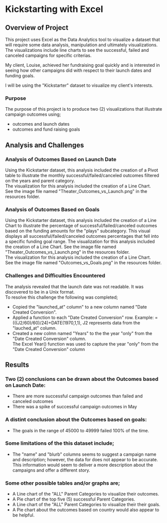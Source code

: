 # Kickstarting with Excel

## Overview of Project
This project uses Excel as the Data Analytics tool to visualize a dataset that will 
require some data analysis, manipulation and ultimately visualizations.  The visualizations include
line charts to see the successful, failed and canceled campaigns for specific criterias.

My client, Louise, achieved her fundraising goal quickly and is interested in 
seeing how other campaigns did with respect to their launch dates and funding goals.

I will be using the "Kickstarter" dataset to visualize my client's interests.

### Purpose
The purpose of this project is to produce two (2) visualizations that illustrate campaign outcomes using;
- outcomes and launch dates 
- outcomes and fund raising goals

## Analysis and Challenges

### Analysis of Outcomes Based on Launch Date
Using the Kickstarter dataset, this analysis included the creation of a Pivot table to illustrate the 
monthly successful/failed/canceled outcomes filtered on the years and parent category.  
The visualization for this analysis included the creation of a Line Chart.  
See the image file named "Theater_Outcomes_vs_Launch.png" in the resources folder.  

### Analysis of Outcomes Based on Goals
Using the Kickstarter dataset, this analysis included the creation of a Line Chart to illustrate the 
percentage of successful/failed/canceled outcomes based on the funding amounts for the "plays" subcategory.  This visual
displays all successful/failed/canceled outcomes percentages that fell into a specific funding goal range.  The visualization
for this analysis included the creation of a Line Chart.
See the image file named "Theater_Outcomes_vs_Launch.png" in the resources folder.  
The visualization for this analysis included the creation of a Line Chart.  
See the image file named "Outcomes_vs_Goals.png" in the resources folder.  


### Challenges and Difficulties Encountered
The analysis revealed that the launch date was not readable.  It was discovered to be in a Unix format.  
To resolve this challenge the following was completed;
- Copied the "launched_at" column" to a new column named "Date Created Conversion".
- Applied a function to each "Date Created Conversion" row. Example: =(((J2/60)/60)/24)+DATE(1970,1,1), J2 represents data from the "lauched_at" column.
- Created a new colmn named "Years" to the the year "only" from the "Date Created Conversion" column.  
The Excel Year() function was used to capture the year "only" from the "Date Created Conversion" column

## Results

### Two (2) conclusions can be drawn about the Outcomes based on Launch Date:
* There are more successful campaign outcomes than failed and canceled outcomes
* There was a spike of successful campaign outcomes in May

### A distint conclusion about the Outcomes based on goals:
* The goals in the range of 45000 to 49999 failed 100% of the time.

### Some limitations of the this dataset include;
* The "name" and "blurb" columns seems to suggest a campaign name and description; however, the data for does not appear to be accurate.  This information
would seem to deliver a more description about the campaigns and offer a different story.

### Some other possible tables and/or graphs are;
* A Line chart of the "ALL" Parent Categories to visualize their outcomes.
* A Pie chart of the top five (5) successful Parent Categories.
* A Line chart of the "ALL" Parent Categories to visualize their their goals.
* A Pie chart about the outcomes based on country would also appear to be helpful.

